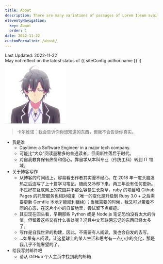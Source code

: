 ```yaml
---
title: About
description: There are many variations of passages of Lorem Ipsum available.
eleventyNavigation:
  key: About
  order: 1
date: 2022-11-22
customPermalink: /about/
---
```


<div  class="notice">
Last Updated: 2022-11-22 <br/>
May not reflect on the latest status of {{ siteConfig.author.name }} :)
</div>

<img src="/images/avatar.png" alt="" class="myphoto" />

> 卡尔维诺：我会告诉你你想知道的东西，但我不会告诉你真实。

- 我是谁
	- Daytime: a Software Engineer in a major tech company.
	- 可能比“大众”阅读量稍多的普通读者，但间断性落后于时代。
	- 对自我教育保有热情和信心。靠自学从本科专业（传统工科）转到 IT 领域。
- 关于博客写作
	- 从博客的时间线上，容易看出作者其实漫不经心。在 2018 年一度头脑发热之后连写了上十篇学习笔记，随而又冷却下来，两三年没有任何更新。不过好在互联网上的花园并不那么容易生长杂草，ruby 的项目和 Github Pages  的托管服务也相对稳定（唯一的变化是升级到 Ruby 3.0 + 之后需要更新 Gemfile 本地才能顺利继续）；当我需要的时候，我又可以带着不同的心态，在这片小小的自留地里，尝试留下点痕迹。
	- 其实现在回头看，早期那些 Python 或是 Node.js 笔记恐怕没有太大的价值。但留着这些又有什么害处呢？况且中文互联网忘记的东西已经太多了。
	- 写作是自我世界的构建，因此，不需要有人阅读，我也会自发的去写。
	- ...如果有人阅读，让这星球上的某人生活和思考有一点小小的变化，那是我几乎不能奢望的了。
- 给我写封邮件吧
	- 请从 GitHub 个人主页中找到我的邮箱
